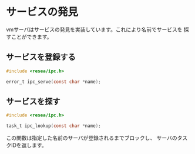 # サービスの発見

vmサーバはサービスの発見を実装しています。これにより名前でサービスを
探すことができます。

## サービスを登録する

```c
#include <resea/ipc.h>

error_t ipc_serve(const char *name);
```

## サービスを探す

```c
#include <resea/ipc.h>

task_t ipc_lookup(const char *name);
```

この関数は指定した名前のサーバが登録されるまでブロックし、
サーバのタスクIDを返します。
